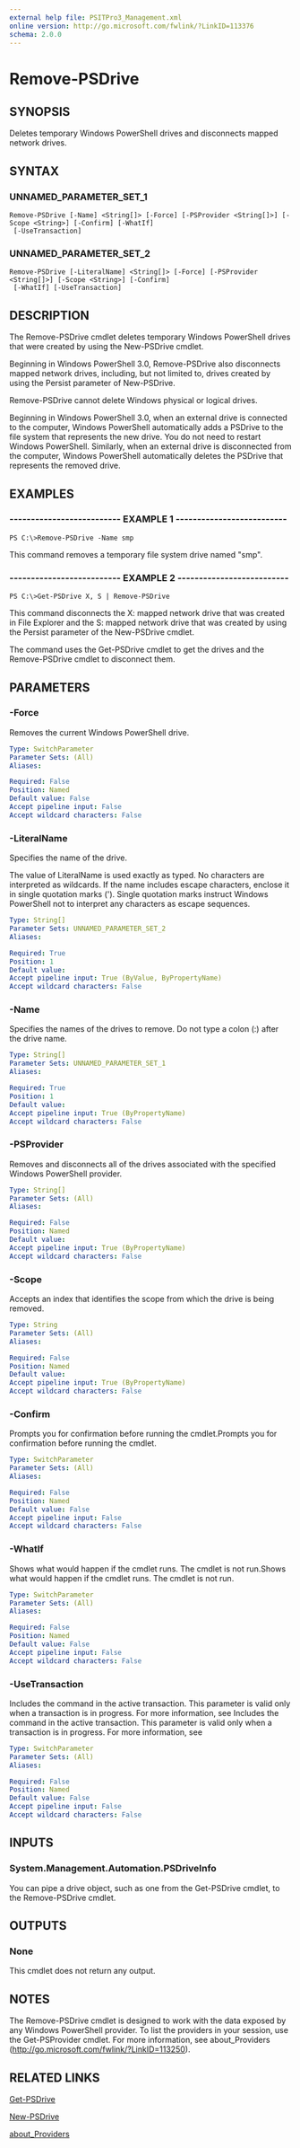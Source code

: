 ```yaml
---
external help file: PSITPro3_Management.xml
online version: http://go.microsoft.com/fwlink/?LinkID=113376
schema: 2.0.0
---
```


# Remove-PSDrive
## SYNOPSIS
Deletes temporary Windows PowerShell drives and disconnects mapped network drives.

## SYNTAX

### UNNAMED_PARAMETER_SET_1
```
Remove-PSDrive [-Name] <String[]> [-Force] [-PSProvider <String[]>] [-Scope <String>] [-Confirm] [-WhatIf]
 [-UseTransaction]
```

### UNNAMED_PARAMETER_SET_2
```
Remove-PSDrive [-LiteralName] <String[]> [-Force] [-PSProvider <String[]>] [-Scope <String>] [-Confirm]
 [-WhatIf] [-UseTransaction]
```

## DESCRIPTION
The Remove-PSDrive cmdlet deletes temporary Windows PowerShell drives that were created by using the New-PSDrive cmdlet.

Beginning in Windows PowerShell 3.0, Remove-PSDrive also disconnects mapped network drives, including, but not limited to, drives created by using the Persist parameter of New-PSDrive.

Remove-PSDrive cannot delete Windows physical or logical drives.

Beginning in Windows PowerShell 3.0, when an external drive is connected to the computer, Windows PowerShell automatically adds a PSDrive to the file system that represents the new drive.
You do not need to restart Windows PowerShell.
Similarly, when an external drive is disconnected from the computer, Windows PowerShell automatically deletes the PSDrive that represents the removed drive.

## EXAMPLES

### -------------------------- EXAMPLE 1 --------------------------
```
PS C:\>Remove-PSDrive -Name smp
```

This command removes a temporary file system drive named "smp".

### -------------------------- EXAMPLE 2 --------------------------
```
PS C:\>Get-PSDrive X, S | Remove-PSDrive
```

This command disconnects the X: mapped network drive that was created in File Explorer and the S: mapped network drive that was created by using the Persist parameter of the New-PSDrive cmdlet.

The command uses the Get-PSDrive cmdlet to get the drives and the Remove-PSDrive cmdlet to disconnect them.

## PARAMETERS

### -Force
Removes the current Windows PowerShell drive.

```yaml
Type: SwitchParameter
Parameter Sets: (All)
Aliases: 

Required: False
Position: Named
Default value: False
Accept pipeline input: False
Accept wildcard characters: False
```

### -LiteralName
Specifies the name of the drive.

The value of LiteralName is used exactly as typed.
No characters are interpreted as wildcards.
If the name includes escape characters, enclose it in single quotation marks (').
Single quotation marks instruct Windows PowerShell not to interpret any characters as escape sequences.

```yaml
Type: String[]
Parameter Sets: UNNAMED_PARAMETER_SET_2
Aliases: 

Required: True
Position: 1
Default value: 
Accept pipeline input: True (ByValue, ByPropertyName)
Accept wildcard characters: False
```

### -Name
Specifies the names of the drives to remove.
Do not type a colon (:) after the drive name.

```yaml
Type: String[]
Parameter Sets: UNNAMED_PARAMETER_SET_1
Aliases: 

Required: True
Position: 1
Default value: 
Accept pipeline input: True (ByPropertyName)
Accept wildcard characters: False
```

### -PSProvider
Removes and disconnects all of the drives associated with the specified Windows PowerShell provider.

```yaml
Type: String[]
Parameter Sets: (All)
Aliases: 

Required: False
Position: Named
Default value: 
Accept pipeline input: True (ByPropertyName)
Accept wildcard characters: False
```

### -Scope
Accepts an index that identifies the scope from which the drive is being removed.

```yaml
Type: String
Parameter Sets: (All)
Aliases: 

Required: False
Position: Named
Default value: 
Accept pipeline input: True (ByPropertyName)
Accept wildcard characters: False
```

### -Confirm
Prompts you for confirmation before running the cmdlet.Prompts you for confirmation before running the cmdlet.

```yaml
Type: SwitchParameter
Parameter Sets: (All)
Aliases: 

Required: False
Position: Named
Default value: False
Accept pipeline input: False
Accept wildcard characters: False
```

### -WhatIf
Shows what would happen if the cmdlet runs.
The cmdlet is not run.Shows what would happen if the cmdlet runs.
The cmdlet is not run.

```yaml
Type: SwitchParameter
Parameter Sets: (All)
Aliases: 

Required: False
Position: Named
Default value: False
Accept pipeline input: False
Accept wildcard characters: False
```

### -UseTransaction
Includes the command in the active transaction.
This parameter is valid only when a transaction is in progress.
For more information, see Includes the command in the active transaction.
This parameter is valid only when a transaction is in progress.
For more information, see

```yaml
Type: SwitchParameter
Parameter Sets: (All)
Aliases: 

Required: False
Position: Named
Default value: False
Accept pipeline input: False
Accept wildcard characters: False
```

## INPUTS

### System.Management.Automation.PSDriveInfo
You can pipe a drive object, such as one from the Get-PSDrive cmdlet, to the Remove-PSDrive cmdlet.

## OUTPUTS

### None
This cmdlet does not return any output.

## NOTES
The Remove-PSDrive cmdlet is designed to work with the data exposed by any Windows PowerShell provider.
To list the providers in your session, use the Get-PSProvider cmdlet.
For more information, see about_Providers (http://go.microsoft.com/fwlink/?LinkID=113250).

## RELATED LINKS

[Get-PSDrive](6c176030-de74-40f3-8f48-7b4d871c3238)

[New-PSDrive](a90ffe5f-a576-4c4a-b392-822bcec17ffd)

[about_Providers](55e2974f-3314-48d2-8b1b-abdea6b303cb)

